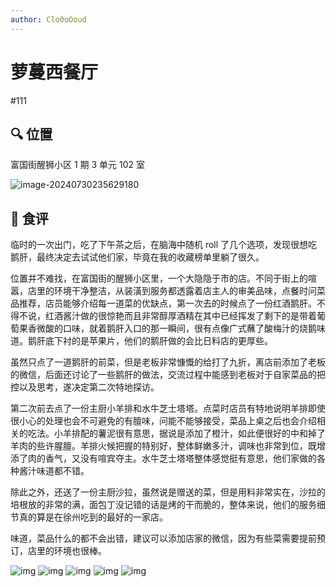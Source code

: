 ```yaml
---
author: Clo0oOoud
---
```


# 萝蔓西餐厅

#111

## :mag: 位置

富国街醒狮小区 1 期 3 单元 102 室

![image-20240730235629180](https://s2.loli.net/2024/07/30/MeKQNVmv89ublog.png)

## 🌰 食评

临时的一次出门，吃了下午茶之后，在脑海中随机 roll 了几个选项，发现很想吃鹅肝，最终决定去试试他们家，毕竟在我的收藏榜单里躺了很久。

位置并不难找，在富国街的醒狮小区里，一个大隐隐于市的店。不同于街上的喧嚣，店里的环境干净整洁，从装潢到服务都透露着店主人的审美品味，点餐时问菜品推荐，店员能够介绍每一道菜的优缺点，第一次去的时候点了一份红酒鹅肝。不得不说，红酒酱汁做的很惊艳而且非常醇厚酒精在其中已经挥发了剩下的是带着葡萄果香微酸的口味，就着鹅肝入口的那一瞬间，很有点像广式蘸了酸梅汁的烧鹅味道。鹅肝底下衬的是苹果片，他们的鹅肝做的会比日料店的更厚些。

虽然只点了一道鹅肝的前菜，但是老板非常慷慨的给打了九折，离店前添加了老板的微信，后面还讨论了一些鹅肝的做法，交流过程中能感到老板对于自家菜品的把控以及思考，遂决定第二次特地探访。

第二次前去点了一份主厨小羊排和水牛芝士塔塔。点菜时店员有特地说明羊排即使很小心的处理也会不可避免的有膻味，问能不能够接受，菜品上桌之后也会介绍相关的吃法。小羊排配的薯泥很有意思，据说是添加了橙汁，如此便很好的中和掉了羊肉的些许腥膻。羊排火候把握的特别好，整体鲜嫩多汁，调味也非常到位，既增添了肉的香气，又没有喧宾夺主。水牛芝士塔塔整体感觉挺有意思，他们家做的各种酱汁味道都不错。

除此之外，还送了一份主厨沙拉，虽然说是赠送的菜，但是用料非常实在，沙拉的培根放的非常的满，面包丁没记错的话是烤的干而脆的，整体来说，他们的服务细节真的算是在徐州吃到的最好的一家店。

味道，菜品什么的都不会出错，建议可以添加店家的微信，因为有些菜需要提前预订，店里的环境也很棒。

![img](https://s2.loli.net/2024/07/30/4XGuP5OtJznUmRr.jpg)
![img](https://s2.loli.net/2024/07/30/B7yAwXGFdmgx9cI.jpg)
![img](https://s2.loli.net/2024/07/30/n9OzBP8FDhslcKk.jpg)
![img](https://s2.loli.net/2024/07/30/fM4YEBevJIZVQHm.jpg)
![img](https://s2.loli.net/2024/07/30/JhMmIugO5ALqjyl.jpg)
